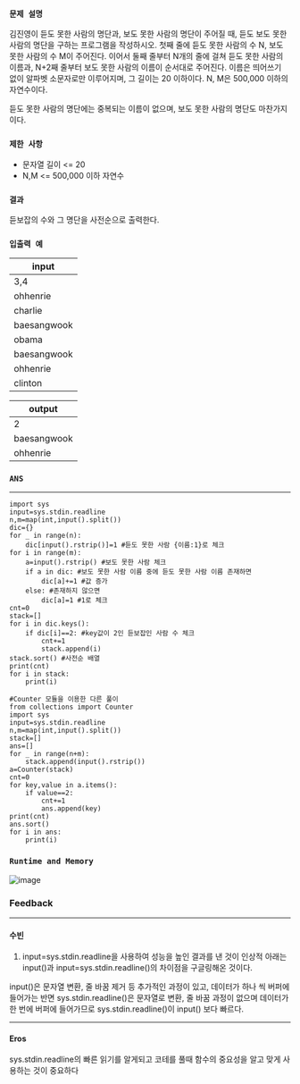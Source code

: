 ### `문제 설명`

김진영이 듣도 못한 사람의 명단과, 보도 못한 사람의 명단이 주어질 때, 듣도 보도 못한 사람의 명단을 구하는 프로그램을 작성하시오.
첫째 줄에 듣도 못한 사람의 수 N, 보도 못한 사람의 수 M이 주어진다. 이어서 둘째 줄부터 N개의 줄에 걸쳐 듣도 못한 사람의 이름과, N+2째 줄부터 보도 못한 사람의 이름이 순서대로 주어진다. 이름은 띄어쓰기 없이 알파벳 소문자로만 이루어지며, 그 길이는 20 이하이다. N, M은 500,000 이하의 자연수이다.

듣도 못한 사람의 명단에는 중복되는 이름이 없으며, 보도 못한 사람의 명단도 마찬가지이다.

### `제한 사항`

- 문자열 길이 <= 20
- N,M <= 500,000 이하 자연수

### `결과`

듣보잡의 수와 그 명단을 사전순으로 출력한다.

### `입출력 예`

|input|
|---|
|3,4||
|ohhenrie|
|charlie|
|baesangwook|
|obama|
|baesangwook|
|ohhenrie|
|clinton|

|output|
|---|
|2|
|baesangwook|
|ohhenrie|

### `ANS`

----
```
import sys
input=sys.stdin.readline
n,m=map(int,input().split())
dic={}
for _ in range(n):
    dic[input().rstrip()]=1 #듣도 못한 사람 {이름:1}로 체크
for i in range(m):
    a=input().rstrip() #보도 못한 사람 체크
    if a in dic: #보도 못한 사람 이름 중에 듣도 못한 사람 이름 존재하면 
        dic[a]+=1 #값 증가
    else: #존재하지 않으면 
        dic[a]=1 #1로 체크
cnt=0
stack=[]
for i in dic.keys():
    if dic[i]==2: #key값이 2인 듣보잡인 사람 수 체크
        cnt+=1
        stack.append(i)
stack.sort() #사전순 배열
print(cnt)
for i in stack:
    print(i)
```

```
#Counter 모듈을 이용한 다른 풀이
from collections import Counter
import sys
input=sys.stdin.readline
n,m=map(int,input().split())
stack=[]
ans=[]
for _ in range(n+m):
    stack.append(input().rstrip())
a=Counter(stack)
cnt=0
for key,value in a.items():
    if value==2:
        cnt+=1
        ans.append(key)
print(cnt)
ans.sort()
for i in ans:
    print(i)

```

### `Runtime and Memory`

![image](https://user-images.githubusercontent.com/106041072/226251442-de8ea4b1-f6cd-482a-8e6a-7441a4c2e783.png)

### Feedback
---
#### 수빈
1. input=sys.stdin.readline을 사용하여 성능을 높인 결과를 낸 것이 인상적 아래는 input()과 input=sys.stdin.readline()의 차이점을 구글링해온 것이다.

input()은 문자열 변환, 줄 바꿈 제거 등 추가적인 과정이 있고, 데이터가 하나 씩 버퍼에 들어가는 반면 sys.stdin.readline()은 문자열로 변환, 줄 바꿈 과정이 없으며 데이터가 한 번에 버퍼에 들어가므로 sys.stdin.readline()이 input() 보다 빠르다.

---
#### Eros
sys.stdin.readline의 빠른 읽기를 알게되고 코테를 풀때 함수의 중요성을 알고 맞게 사용하는 것이 중요하다
